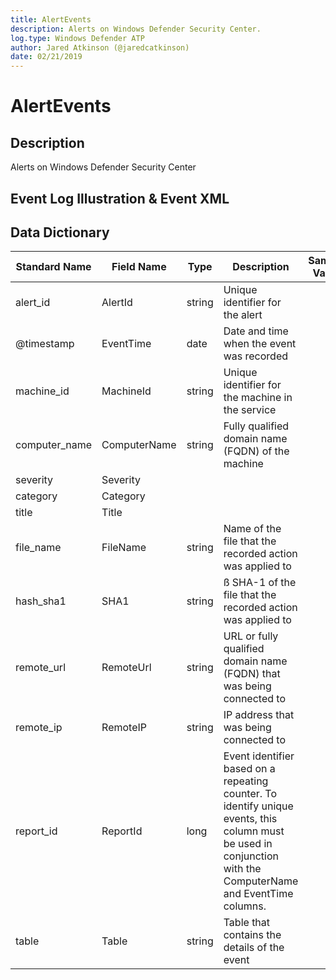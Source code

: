 ```yaml
---
title: AlertEvents
description: Alerts on Windows Defender Security Center.
log.type: Windows Defender ATP
author: Jared Atkinson (@jaredcatkinson)
date: 02/21/2019
---
```


# AlertEvents

## Description
Alerts on Windows Defender Security Center

## Event Log Illustration & Event XML

## Data Dictionary
|	Standard Name	|	Field Name	|	Type	|	Description	|	Sample Value	|
|	-------------	|	----------	|	----	|	-----------	|	------------	|
|	alert_id	|	AlertId	|	string	|	Unique identifier for the alert	|		|
|	@timestamp	|	EventTime	|	date	|	Date and time when the event was recorded	|		|
|	machine_id	|	MachineId	|	string	|	Unique identifier for the machine in the service	|		|
|	computer_name	|	ComputerName	|	string	|	Fully qualified domain name (FQDN) of the machine	|		|
|	severity	|	Severity	|		|		|		|
|	category	|	Category	|		|		|		|
|	title	|	Title	|		|		|		|
|	file_name	|	FileName	|	string	|	Name of the file that the recorded action was applied to	|		|
|	hash_sha1	|	SHA1	|	string	|ß	SHA-1 of the file that the recorded action was applied to	|		|
|	remote_url	|	RemoteUrl	|	string	|	URL or fully qualified domain name (FQDN) that was being connected to	|		|
|	remote_ip	|	RemoteIP	|	string	|	IP address that was being connected to	|		|
|	report_id	|	ReportId	|	long	|	Event identifier based on a repeating counter. To identify unique events, this column must be used in conjunction with the ComputerName and EventTime columns.	|		|
|	table	|	Table	|	string	|	Table that contains the details of the event	|		|
